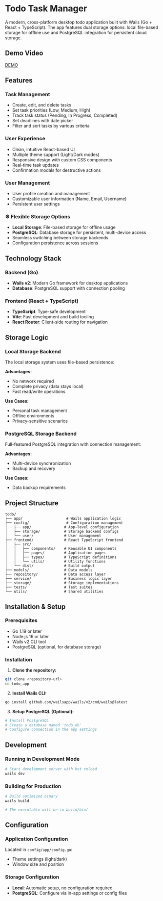# Todo Task Manager

A modern, cross-platform desktop todo application built with Wails (Go + React + TypeScript). The app features dual storage options: local file-based storage for offline use and PostgreSQL integration for persistent cloud storage.

## Demo Video

[DEMO](https://drive.google.com/file/d/1eHu1xRtmcuat2KlBgimXqNqla1fOTnvC/view?usp=sharing)

## Features

###  Task Management
- Create, edit, and delete tasks
- Set task priorities (Low, Medium, High)
- Track task status (Pending, In Progress, Completed)
- Set deadlines with date picker
- Filter and sort tasks by various criteria

###  User Experience
- Clean, intuitive React-based UI
- Multiple theme support (Light/Dark modes)
- Responsive design with custom CSS components
- Real-time task updates
- Confirmation modals for destructive actions

###  User Management
- User profile creation and management
- Customizable user information (Name, Email, Username)
- Persistent user settings

### ⚙ Flexible Storage Options
- **Local Storage**: File-based storage for offline usage
- **PostgreSQL**: Database storage for persistent, multi-device access
- Seamless switching between storage backends
- Configuration persistence across sessions

## Technology Stack

### Backend (Go)
- **Wails v2**: Modern Go framework for desktop applications
- **Database**: PostgreSQL support with connection pooling

### Frontend (React + TypeScript)
- **TypeScript**: Type-safe development
- **Vite**: Fast development and build tooling
- **React Router**: Client-side routing for navigation

## Storage Logic

### Local Storage Backend
The local storage system uses file-based persistence:


**Advantages:**
-  No network required
-  Complete privacy (data stays local)
-  Fast read/write operations

**Use Cases:**
- Personal task management
- Offline environments
- Privacy-sensitive scenarios

### PostgreSQL Storage Backend
Full-featured PostgreSQL integration with connection management:


**Advantages:**
- Multi-device synchronization
- Backup and recovery

**Use Cases:**
- Data backup requirements



## Project Structure

```
todo/
├── app/                    # Wails application logic
├── config/                 # Configuration management
│   ├── app/               # App-level configuration
│   ├── storage/           # Storage backend configs
│   └── user/              # User management
├── frontend/              # React TypeScript frontend
│   ├── src/
│   │   ├── components/    # Reusable UI components
│   │   ├── pages/         # Application pages
│   │   ├── types/         # TypeScript definitions
│   │   └── utils/         # Utility functions
│   └── dist/              # Build output
├── models/                # Data models
├── repository/            # Data access layer
├── service/               # Business logic layer
├── storage/               # Storage implementations
├── tests/                 # Test suites
└── utils/                 # Shared utilities
```

## Installation & Setup

### Prerequisites
- Go 1.19 or later
- Node.js 16 or later
- Wails v2 CLI tool
- PostgreSQL (optional, for database storage)

### Installation

1. **Clone the repository:**
```bash
git clone <repository-url>
cd todo_app
```

2. **Install Wails CLI:**
```bash
go install github.com/wailsapp/wails/v2/cmd/wails@latest
```


3. **Setup PostgreSQL (Optional):**
```bash
# Install PostgreSQL
# Create a database named 'todo_db'
# Configure connection in the app settings
```

## Development

### Running in Development Mode
```bash
# Start development server with hot reload
wails dev
```


### Building for Production
```bash
# Build optimized binary
wails build

# The executable will be in build/bin/
```

## Configuration

### Application Configuration
Located in `config/app/config.go`:
- Theme settings (light/dark)
- Window size and position

### Storage Configuration
- **Local**: Automatic setup, no configuration required
- **PostgreSQL**: Configure via in-app settings or config files
